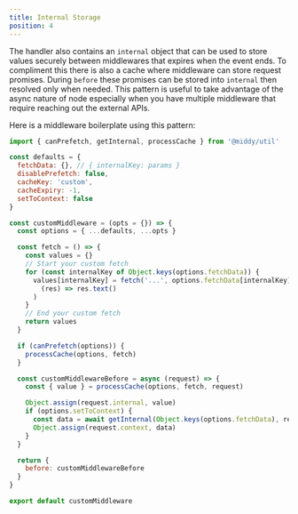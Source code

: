 ```yaml
---
title: Internal Storage
position: 4
---
```


The handler also contains an `internal` object that can be used to store values securely between middlewares that
expires when the event ends. To compliment this there is also a cache where middleware can store request promises.
During `before` these promises can be stored into `internal` then resolved only when needed. This pattern is useful to
take advantage of the async nature of node especially when you have multiple middleware that require reaching out the
external APIs.

Here is a middleware boilerplate using this pattern:

```javascript
import { canPrefetch, getInternal, processCache } from '@middy/util'

const defaults = {
  fetchData: {}, // { internalKey: params }
  disablePrefetch: false,
  cacheKey: 'custom',
  cacheExpiry: -1,
  setToContext: false
}

const customMiddleware = (opts = {}) => {
  const options = { ...defaults, ...opts }

  const fetch = () => {
    const values = {}
    // Start your custom fetch
    for (const internalKey of Object.keys(options.fetchData)) {
      values[internalKey] = fetch('...', options.fetchData[internalKey]).then(
        (res) => res.text()
      )
    }
    // End your custom fetch
    return values
  }

  if (canPrefetch(options)) {
    processCache(options, fetch)
  }

  const customMiddlewareBefore = async (request) => {
    const { value } = processCache(options, fetch, request)

    Object.assign(request.internal, value)
    if (options.setToContext) {
      const data = await getInternal(Object.keys(options.fetchData), request)
      Object.assign(request.context, data)
    }
  }

  return {
    before: customMiddlewareBefore
  }
}

export default customMiddleware
```

